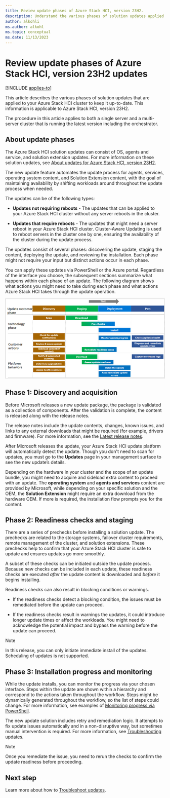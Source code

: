 ```yaml
---
title: Review update phases of Azure Stack HCI, version 23H2.
description: Understand the various phases of solution updates applied to Azure Stack HCI, version 23H2.
author: alkohli
ms.author: alkohl
ms.topic: conceptual
ms.date: 11/13/2023
---
```


# Review update phases of Azure Stack HCI, version 23H2 updates

[!INCLUDE [applies-to](../../includes/hci-applies-to-23h2.md)]

This article describes the various phases of solution updates that are applied to your Azure Stack HCI cluster to keep it up-to-date. This information is applicable to Azure Stack HCI, version 23H2.

The procedure in this article applies to both a single server and a multi-server cluster that is running the latest version including the orchestrator.

## About update phases

The Azure Stack HCI solution updates can consist of OS, agents and service, and solution extension updates. For more information on these solution updates, see [About updates for Azure Stack HCI, version 23H2](whats-the-lifecycle-manager-23h2.md).

The new update feature automates the update process for agents, services, operating system content, and Solution Extension content, with the goal of maintaining availability by shifting workloads around throughout the update process when needed.

The updates can be of the following types:

- **Updates not requiring reboots** - The updates that can be applied to your Azure Stack HCI cluster without any server reboots in the cluster.

- **Updates that require reboots** - The updates that might need a server reboot in your Azure Stack HCI cluster. Cluster-Aware Updating is used to reboot servers in the cluster one by one, ensuring the availability of the cluster during the update process.

The updates consist of several phases: discovering the update, staging the content, deploying the update, and reviewing the installation. Each phase might not require your input but distinct actions occur in each phase.

You can apply these updates via PowerShell or the Azure portal. Regardless of the interface you choose, the subsequent sections summarize what happens within each phase of an update. The following diagram shows what actions you might need to take during each phase and what actions Azure Stack HCI takes through the update operation.

[![A screenshot indicating the various phases of an update with actions you need to perform in each phase.](./media/update-phases/updates-phases-actions-23h2.png)](./media/update-phases/updates-phases-actions-23h2.png#lightbox)

## Phase 1: Discovery and acquisition

Before Microsoft releases a new update package, the package is validated as a collection of components. After the validation is complete, the content is released along with the release notes.

The release notes include the update contents, changes, known issues, and links to any external downloads that might be required (for example, drivers and firmware). For more information, see the [Latest release notes](../known-issues-23h2.md).

After Microsoft releases the update, your Azure Stack HCI update platform will automatically detect the update. Though you don't need to scan for updates, you must go to the **Updates** page in your management surface to see the new update’s details.

Depending on the hardware in your cluster and the scope of an update bundle, you might need to acquire and sideload extra content to proceed with an update. The **operating system** and **agents and services** content are provided by Microsoft, while depending on your specific solution and the OEM, the **Solution Extension** might require an extra download from the hardware OEM. If more is required, the installation flow prompts you for the content.

## Phase 2: Readiness checks and staging

There are a series of prechecks before installing a solution update. The prechecks are related to the storage systems, failover cluster requirements, remote management of the cluster, and solution extensions. These prechecks help to confirm that your Azure Stack HCI cluster is safe to update and ensures updates go more smoothly.

A subset of these checks can be initiated outside the update process. Because new checks can be included in each update, these readiness checks are executed *after* the update content is downloaded and *before* it begins installing.

Readiness checks can also result in blocking conditions or warnings.

- If the readiness checks detect a blocking condition, the issues must be remediated before the update can proceed.

- If the readiness checks result in warnings the updates, it could introduce longer update times or affect the workloads. You might need to acknowledge the potential impact and bypass the warning before the update can proceed.

> [!NOTE]
> In this release, you can only initiate immediate install of the updates. Scheduling of updates is not supported.

## Phase 3: Installation progress and monitoring

While the update installs, you can monitor the progress via your chosen interface. Steps within the update are shown within a hierarchy and correspond to the actions taken throughout the workflow. Steps might be dynamically generated throughout the workflow, so the list of steps could change. For more information, see examples of [Monitoring progress via PowerShell](../update/update-via-powershell-23h2.md).

 The new update solution includes retry and remediation logic. It attempts to fix update issues automatically and in a non-disruptive way, but sometimes manual intervention is required. For more information, see [Troubleshooting updates](update-troubleshooting-23h2.md).

> [!NOTE]
> Once you remediate the issue, you need to rerun the checks to confirm the update readiness before proceeding.

## Next step

Learn more about how to [Troubleshoot updates](./update-troubleshooting-23h2.md).
